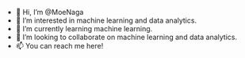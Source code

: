 - 👋 Hi, I’m @MoeNaga
- 👀 I’m interested in machine learning and data analytics.
- 🌱 I’m currently learning machine learning.
- 💞️ I’m looking to collaborate on machine learning and data analytics.
- 📫 You can reach me here!

<!---
MoeNaga/MoeNaga is a ✨ special ✨ repository because its `README.md` (this file) appears on your GitHub profile.
You can click the Preview link to take a look at your changes.
--->
